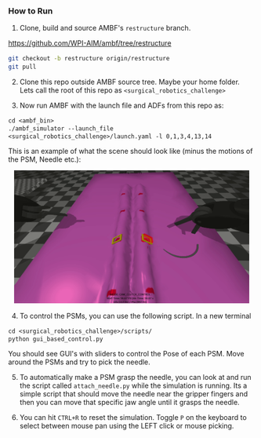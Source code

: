 ### How to Run

1. Clone, build and source AMBF's `restructure` branch.

https://github.com/WPI-AIM/ambf/tree/restructure

```bash
git checkout -b restructure origin/restructure
git pull
```

2. Clone this repo outside AMBF source tree. Maybe your home folder.
Lets call the root of this repo as
`<surgical_robotics_challenge>`

3. Now run AMBF with the launch file and ADFs from this repo as:

```
cd <ambf_bin>
./ambf_simulator --launch_file <surgical_robotics_challenge>/launch.yaml -l 0,1,3,4,13,14
```

This is an example of what the scene should look like (minus the motions of the PSM, Needle etc.):


<p align="center">
<img src=Media/sample_scene.gif width="480"/>
</p>

4. To control the PSMs, you can use the following script. In a new terminal
```
cd <surgical_robotics_challenge>/scripts/
python gui_based_control.py
```
You should see GUI's with sliders to control the Pose of each PSM.
Move around the PSMs and try to pick the needle.

5. To automatically make a PSM grasp the needle, you can look at and run the script called `attach_needle.py` while
the simulation is running. Its a simple script that should move the needle near the gripper fingers and then you can move that specific jaw angle until it grasps the needle.

6. You can hit `CTRL+R` to reset the simulation. Toggle `P` on the keyboard to select between mouse pan using the LEFT click or mouse picking.
